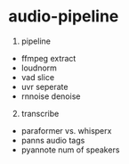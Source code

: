 # audio-pipeline

1. pipeline
  - ffmpeg extract
  - loudnorm
  - vad slice
  - uvr seperate
  - rnnoise denoise
2. transcribe
  - paraformer vs. whisperx
  - panns audio tags
  - pyannote num of speakers
